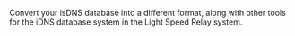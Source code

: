 Convert your isDNS database into a different format, along with other tools for the iDNS database system in the Light Speed Relay system.
